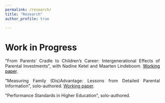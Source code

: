 ```yaml
---
permalink: /research/
title: "Research"
author_profile: true

---
```


<p align="justify">  

</p>

# Work in Progress

<p align="justify"> 
"From Parents’ Cradle to Children’s Career: Intergenerational Effects of Parental Investments", with Nadine Ketel and Maarten Lindeboom.  
<a href="https://t.co/PjTNb2H1qg" style="color: black;">Working paper</a>.

<p align="justify">  

<p align="justify"> 
"Measuring Family (Dis)Advantage: Lessons from Detailed Parental Information", solo-authored. 
<a href="https://papers.tinbergen.nl/25010.pdf style="color: black;">Working paper</a>.
  

<p align="justify"> 
"Performance Standards in Higher Education", solo-authored.


